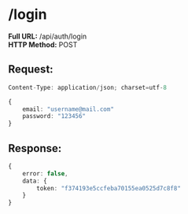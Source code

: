 # /login
**Full URL:** /api/auth/login  
**HTTP Method:** POST  
## Request:
```ts
Content-Type: application/json; charset=utf-8

{
    email: "username@mail.com"
    password: "123456"
}
```
## Response:
```ts
{
    error: false,
    data: {
        token: "f374193e5ccfeba70155ea0525d7c8f8"
    }
}
```
